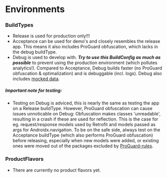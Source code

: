# Environments

### BuildTypes
- Release is used for production only!!!
- Acceptance can be used for demo's and closely resembles the release app.
This means it also includes ProGuard obfuscation, which lacks in the debug buildType.
- Debug is used to develop with. ***Try to use this BuildConfig as much as possible*** to prevent using the production environment (which pollutes analytics!).
Compared to Acceptance, Debug builds faster (no ProGuard obfuscation & optimalization) and is debuggable (incl. logs).
Debug also includes [mocked data](../app/src/main/java/nl/tcilegnar/weer9292/network/model/Mocks.kt).

##### Important note for testing:
- Testing on Debug is adviced, this is nearly the same as testing the app on a Release buildType.
However, ProGuard obfuscation can cause issues unnoticable on Debug:
Obfuscation makes classes 'unreadable', resulting in a crash if these are used for reflection.
This is the case for eg. request/response models used by Retrofit and models passed as args for Androidx.navigation.
To be on the safe side, always test on the Acceptance buildType (which also performs ProGuard obfuscation) before releasing,
especially when new models were added, or existing ones were moved out of the packages excluded by [ProGuard-rules](../app/proguard-rules.pro).



### ProductFlavors
- There are currently no product flavors yet.
